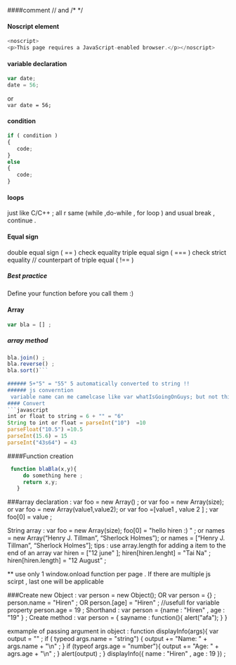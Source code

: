####comment 
//   and /* */

#### Noscript element  
```javascript
<noscript>
<p>This page requires a JavaScript-enabled browser.</p></noscript>
```

#### variable declaration  
```javascript
var date;
date = 56;
```
or   
```var date = 56; ```
                           
#### condition   
```javascript
if ( condition )
{        
   code;
}
else
{        
   code;
}
```
               
#### loops 
 just like C/C++ ; all r same (while ,do-while , for loop ) and usual break , continue .
               
#### Equal sign 
 double equal sign ( == ) check equality
                     triple equal sign ( === ) check strict equality // counterpart of triple equal ( !== )
                     
##### Best practice 
Define your function before you call them :) 

#### Array
```javascript
var bla = [] ;
```
##### array method 
```javascript
bla.join() ; 
bla.reverse() ; 
bla.sort()```
  
###### 5+"5" = "55" 5 automatically converted to string !!
###### js converntion 
 variable name can me camelcase like var whatIsGoingOnGuys; but not this what_is_going .....
#### Convert
```javascript
int or float to string = 6 + "" = "6"
String to int or float = parseInt("10")  =10
parseFloat("10.5") =10.5
parseInt(15.6) = 15
parseInt("43s64") = 43 
```
                                  
####Function creation 
```javascript
 function blaBla(x,y){
     do something here ;
     return x,y;
   }
```
###array declaration : var foo = new Array() ; 
				or var foo = new Array(size);
			      or var foo = new Array(value1,value2);
			      or var foo =[value1 , value 2 ] ;
			      var foo[0] = value ;
			      
   String array :  var foo = new Array(size);
   				foo[0] = "hello hiren  :) " ;
   		 or       names = new Array(“Henry J. Tillman”, “Sherlock Holmes”);
            or        names = [“Henry J. Tillman”, “Sherlock Holmes”];
tips : use array.length for adding a item to the end of an array
      var hiren = ["12 june" ];
      hiren[hiren.lenght] = "Tai Na" ;
      hiren[hiren.length] = "12 August" ;            


** use only 1 window.onload function per page . If there are multiple js scirpt , last one will be applicable

###Create new Object : 
var person = new Object();  OR var person = {} ; 
person.name = "Hiren" ;     OR person.[age] = "Hiren" ; //usefull for variable property
person.age = 19 ;
Shorthand : var person = {name : "Hiren" ,
                          age : "19"
                          } ;
Create method :
var person = {
  sayname : function(){
    alert("afa");
  }
}

exmample of passing argument in object :
function displayInfo(args){
  var output = "" ;
  if ( typeod args.name = "string") {
      output += "Name: " + args.name + "\n" ;
      }
  if (typeof args.age = "number"){
    output += "Age: " + agrs.age + "\n" ;
    }
    alert(output) ;
  }
displayInfo({
  name : "Hiren" ,
  age : 19 
}) ;
